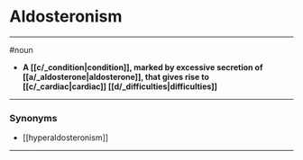 # Aldosteronism
---
#noun
- **A [[c/_condition|condition]], marked by excessive secretion of [[a/_aldosterone|aldosterone]], that gives rise to [[c/_cardiac|cardiac]] [[d/_difficulties|difficulties]]**
---
### Synonyms
- [[hyperaldosteronism]]
---
